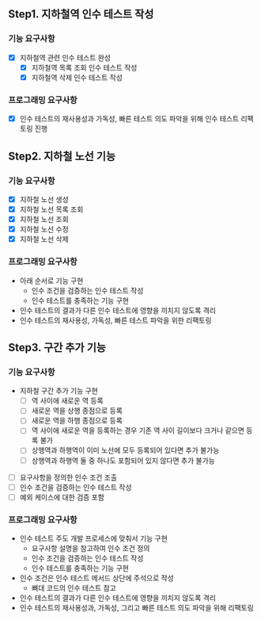 
## Step1. 지하철역 인수 테스트 작성

### 기능 요구사항
- [X] 지하철역 관련 인수 테스트 완성
  - [X] 지하철역 목록 조회 인수 테스트 작성
  - [X] 지하철역 삭제 인수 테스트 작성

### 프로그래밍 요구사항
- [X] 인수 테스트의 재사용성과 가독성, 빠른 테스트 의도 파악을 위해 인수 테스트 리팩토링 진행

## Step2. 지하철 노선 기능

### 기능 요구사항
- [X] 지하철 노선 생성
- [X] 지하철 노선 목록 조회
- [X] 지하철 노선 조회
- [X] 지하철 노선 수정
- [X] 지하철 노선 삭제

### 프로그래밍 요구사항
- 아래 순서로 기능 구현
  - 인수 조건을 검증하는 인수 테스트 작성
  - 인수 테스트를 충족하는 기능 구현
- 인수 테스트의 결과가 다른 인수 테스트에 영향을 끼치지 않도록 격리
- 인수 테스트의 재사용성, 가독성, 빠른 테스트 파악을 위한 리팩토링

## Step3. 구간 추가 기능

### 기능 요구사항
- 지하철 구간 추가 기능 구현
  - [ ] 역 사이에 새로운 역 등록
  - [ ] 새로운 역을 상행 종점으로 등록
  - [ ] 새로운 역을 하행 종점으로 등록
  - [ ] 역 사이에 새로운 역을 등록하는 경우 기존 역 사이 길이보다 크거나 같으면 등록 불가
  - [ ] 상행역과 하행역이 이미 노선에 모두 등록되어 있다면 추가 불가능
  - [ ] 상행역과 하행역 둘 중 하나도 포함되어 있지 않다면 추가 불가능
- [ ] 요구사항을 정의한 인수 조건 조출
- [ ] 인수 조건을 검증하는 인수 테스트 작성
- [ ] 예외 케이스에 대한 검증 포함

### 프로그래밍 요구사항
- 인수 테스트 주도 개발 프로세스에 맞춰서 기능 구현
  - 요구사항 설명을 참고하여 인수 조건 정의
  - 인수 조건을 검증하는 인수 테스트 작성
  - 인수 테스트를 충족하는 기능 구현
- 인수 조건은 인수 테스트 메서드 상단에 주석으로 작성
  - 뼈대 코드의 인수 테스트 참고
- 인수 테스트의 결과가 다른 인수 테스트에 영향을 끼치지 않도록 격리
- 인수 테스트의 재사용성과, 가독성, 그리고 빠른 테스트 의도 파악을 위해 리팩토링

